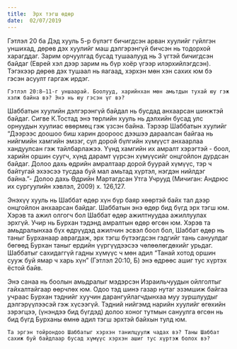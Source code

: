 ```yaml
---
title:  Эрх тэгш өдөр
date:  02/07/2019
---
```


Гэтлэл 20 ба Дэд хууль 5-р бүлэгт бичигдсэн арван хуулийг гүйлгэн уншихад, дөрөв дэх хуулийг маш дэлгэрэнгүй бичсэн нь тодорхой харагддаг. Зарим орчуулгад бусад тушаалууд нь 3 үгтэй бичигдсэн байдаг (Еврей хэл дээр зарим нь бүр хоёр үгээр илэрхийлэгдсэн). Тэгэхээр дөрөв дэх тушаал нь яагаад, хэрхэн мөн хэн сахих юм бэ гэсэн асуулт гаргаж ирдэг.

`Гэтлэл 20:8–11-г уншаарай. Боолууд, харийнхан мөн амьтдын тухай юу гэж хэлж байна вэ? Энэ нь юу гэсэн үг вэ?`

Шаббатын хуулийн дэлгэрэнгүй байдал нь бусдад анхаарсан шинжтэй байдаг. Сигве К.Тостад энэ төрлийн хууль нь дэлхийн бусад улс орнуудын хуулиас өвөрмөц гэж үзсэн байна. Тэрээр Шаббатын хуулийг “Дээрээс доошоо биш харин доороос дээшээ дараалсан байгаа нь нийгмийн хамгийн эмзэг, сул дорой бүлгийн хүмүүст анхаарлаа хандуулсан гэж тайлбарлажээ. Үүнд хамгийн их амралт хэрэгтэй - боол, харийн оршин суугч, хүнд дарамт үүрсэн хүмүүсийг онцгойлон дурдсан байдаг. Долоо дахь өдрийн амралтаар дорой буурай хүмүүс, тэр ч байтугай эхээсээ тусдаа буй мал амьтад хүртэл, нэгдэн нийлдэг байна.”- Долоо дахь Өдрийн Мартагдсан Утга Учрууд (Мичиган: Андрюс их сургуулийн хэвлэл, 2009) х. 126,127.

Энэхүү хууль нь Шаббат өдөр хүн бүр баяр хөөртэй байх тал дээр онцгойлон анхаарсан байдаг. Шаббатын энэ өдөр бид бүгд эрх тэгш юм. Хэрэв та ажил олгогч бол Шаббат өдөр ажилтнуудаа ажиллуулах эрхгүй. Учир нь Бурхан тэдэнд амралтын өдөр өгсөн юм. Хэрэв та амьдралынхаа бүх өдрүүдэд ажилчин эсвэл боол бол, Шаббат өдөр нь таныг Бурханаар аврагдаж, эрх тэгш бүтээгдсэн гэдгийг тань сануулдаг бөгөөд Бурхан таныг ердийн үүргүүдээсээ чөлөөлөгдөхийг урьдаг. Шаббатыг сахидаггүй гадны хүмүүс ч мөн адил “Танай хотод оршин сууж буй ямар ч харь хүн” (Гэтлэл 20:10, Б) энэ өдрөөс ашиг тус хүртэх ёстой байв.

Энэ санаа нь боолын амьдралыг мэдэрсэн Израильчуудын ойлголтыг гайхалтайгаар өөрчлөх юм. Одоо тэд шинэ газар нутаг эзэмшиж байгаа учраас Бурхан тэднийг хуучин дарангуйлагчдынхаа муу зуршлуудыг дэлгэрүүлээсэй гэж хүсээгүй. Тэдний нийгэмд нарийн хуулийг өгөхийн зэрэгцээ, (үнэндээ бид бүгдэд) долоо хоног тутмын сануулга өгсөн нь бид бүгд Бурханы өмнө адил тэгш эрхтэй байхын тулд юм.

`Та эргэн тойрондоо Шаббатыг хэрхэн танилцуулж чадах вэ? Таны Шаббат сахиж буй байдлаар бусад хүмүүс хэрхэн ашиг тус хүртэж болох вэ?`